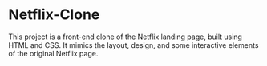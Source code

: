 # Netflix-Clone
This project is a front-end clone of the Netflix landing page, built using HTML and CSS. It mimics the layout, design, and some interactive elements of the original Netflix page.
